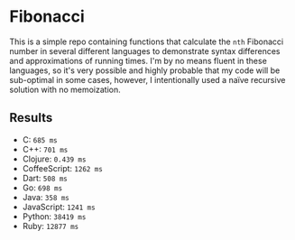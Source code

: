 # Fibonacci
This is a simple repo containing functions that calculate the `nth` Fibonacci number in several different languages to demonstrate syntax differences and approximations of running times. I'm by no means fluent in these languages, so it's very possible and highly probable that my code will be sub-optimal in some cases, however, I intentionally used a naïve recursive solution with no memoization.

## Results
- C: `685 ms`
- C++: `701 ms`
- Clojure: `0.439 ms`
- CoffeeScript: `1262 ms`
- Dart: `508 ms`
- Go: `698 ms`
- Java: `358 ms`
- JavaScript: `1241 ms`
- Python: `38419 ms`
- Ruby: `12877 ms`

